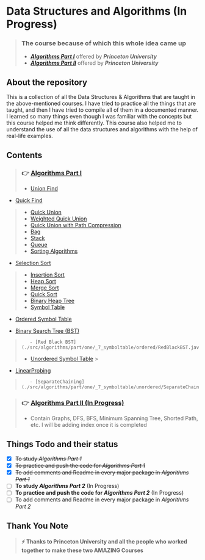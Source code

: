 # Data Structures and Algorithms (In Progress)

> ### The course because of which this whole idea came up
> - **_[Algorithms Part I](https://www.coursera.org/learn/algorithms-part1)_** offered by _**Princeton University**_
> - **_[Algorithms Part II](https://www.coursera.org/learn/algorithms-part2)_** offered by _**Princeton University**_

## About the repository

This is a collection of all the Data Structures & Algorithms that are taught in the above-mentioned courses. I have
tried to practice all the things that are taught, and then I have tried to compile all of them in a documented manner. I
learned so many things even though I was familiar with the concepts but this course helped me think differently. This
course also helped me to understand the use of all the data structures and algorithms with the help of real-life
examples.

## Contents

> ### 👉 [Algorithms Part I](./src/algorithms/part/one)
>- [Union Find](./src/algorithms/part/one/_1_unionfind)
   >
- [Quick Find](./src/algorithms/part/one/_1_unionfind/QuickFind.java)
>    - [Quick Union](./src/algorithms/part/one/_1_unionfind/QuickUnion.java)
>    - [Weighted Quick Union](./src/algorithms/part/one/_1_unionfind/WeightedQuickUnion.java)
>    - [Quick Union with Path Compression](./src/algorithms/part/one/_1_unionfind/QuickUnionWithPathCompression.java)
>- [Bag](./src/algorithms/part/one/_2_bag)
>- [Stack](./src/algorithms/part/one/_3_stack)
>- [Queue](./src/algorithms/part/one/_4_queue)
>- [Sorting Algorithms](./src/algorithms/part/one/_5_sort)
   >
- [Selection Sort](./src/algorithms/part/one/_5_sort/methods/Selection.java)
>    - [Insertion Sort](./src/algorithms/part/one/_5_sort/methods/Insertion.java)
>    - [Heap Sort](./src/algorithms/part/one/_5_sort/methods/Heap.java)
>    - [Merge Sort](./src/algorithms/part/one/_5_sort/methods/Merge.java)
>    - [Quick Sort](./src/algorithms/part/one/_5_sort/methods/Quick.java)
>- [Binary Heap Tree](./src/algorithms/part/one/_6_binaryheap)
>- [Symbol Table](./src/algorithms/part/one/_7_symboltable)
   >
- [Ordered Symbol Table](./src/algorithms/part/one/_7_symboltable/ordered)
  >
- [Binary Search Tree (BST)](./src/algorithms/part/one/_7_symboltable/ordered/BST.java)
>        - [Red Black BST](./src/algorithms/part/one/_7_symboltable/ordered/RedBlackBST.java)
>    - [Unordered Symbol Table](./src/algorithms/part/one/_7_symboltable/unordered)
       >
- [LinearProbing](./src/algorithms/part/one/_7_symboltable/unordered/LinearProbing.java)
>        - [SeparateChaining](./src/algorithms/part/one/_7_symboltable/unordered/SeparateChaining.java)

> ### 👉 [Algorithms Part II (In Progress)](./src/algorithms/part/two)
> - Contain Graphs, DFS, BFS, Minimum Spanning Tree, Shorted Path, etc. I will be adding index once it is completed

## Things Todo and their status

- [x] ~~To study _Algorithms Part 1_~~
- [x] ~~To practice and push the code for _Algorithms Part 1_~~
- [x] ~~To add comments and Readme in every major package in _Algorithms Part 1_~~
- [ ] **To study _Algorithms Part 2_** (In Progress)
- [ ] **To practice and push the code for _Algorithms Part 2_** (In Progress)
- [ ] To add comments and Readme in every major package in _Algorithms Part 2_

## Thank You Note

> #### :zap: Thanks to Princeton University and all the people who worked together to make these two AMAZING Courses